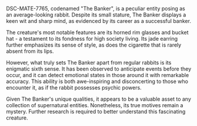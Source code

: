 DSC-MATE-7765, codenamed "The Banker", is a peculiar entity posing as an average-looking rabbit. Despite its small stature, The Banker displays a keen wit and sharp mind, as evidenced by its career as a successful banker.

The creature's most notable features are its horned rim glasses and bucket hat - a testament to its fondness for high society living. Its jade earring further emphasizes its sense of style, as does the cigarette that is rarely absent from its lips.

However, what truly sets The Banker apart from regular rabbits is its enigmatic sixth sense. It has been observed to anticipate events before they occur, and it can detect emotional states in those around it with remarkable accuracy. This ability is both awe-inspiring and disconcerting to those who encounter it, as if the rabbit possesses psychic powers.

Given The Banker's unique qualities, it appears to be a valuable asset to any collection of supernatural entities. Nonetheless, its true motives remain a mystery. Further research is required to better understand this fascinating creature.